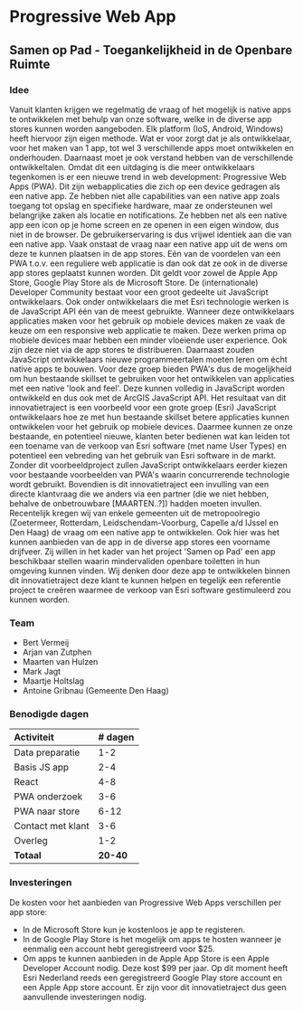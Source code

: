 # Progressive Web App
## Samen op Pad - Toegankelijkheid in de Openbare Ruimte
### Idee
Vanuit klanten krijgen we regelmatig de vraag of het mogelijk is native apps te ontwikkelen met behulp van onze software, welke in de diverse app stores kunnen worden aangeboden. 
Elk platform (IoS, Android, Windows) heeft hiervoor zijn eigen methode. 
Wat er voor zorgt dat je als ontwikkelaar, voor het maken van 1 app, tot wel 3 verschillende apps moet ontwikkelen en onderhouden. 
Daarnaast moet je ook verstand hebben van de verschillende ontwikkeltalen.
Omdat dit een uitdaging is die meer ontwikkelaars tegenkomen is er een nieuwe trend in web development: Progressive Web Apps (PWA). Dit zijn webapplicaties die zich op een device gedragen als een native app.
Ze hebben niet alle capabilities van een native app zoals toegang tot opslag en specifieke hardware, maar ze ondersteunen wel belangrijke zaken als locatie en notifications. 
Ze hebben net als een native app een icon op je home screen en ze openen in een eigen window, dus niet in de browser.
De gebruikerservaring is dus vrijwel identiek aan die van een native app. Vaak onstaat de vraag naar een native app uit de wens om deze te kunnen plaatsen in de app stores. 
Eén van de voordelen van een PWA t.o.v. een reguliere web applicatie is dan ook dat ze ook in de diverse app stores geplaatst kunnen worden. Dit geldt voor zowel de Apple App Store, Google Play Store als de Microsoft Store.
De (internationale) Developer Community bestaat voor een groot gedeelte uit JavaScript ontwikkelaars. Ook onder ontwikkelaars die met Esri technologie werken is de JavaScript API één van de meest gebruikte.
Wanneer deze ontwikkelaars applicaties maken voor het gebruik op mobiele devices maken ze vaak de keuze om een responsive web applicatie te maken. Deze werken prima op mobiele devices maar hebben een minder vloeiende user experience.
Ook zijn deze niet via de app stores te distribueren. Daarnaast zouden JavaScript ontwikkelaars nieuwe programmeertalen moeten leren om écht native apps te bouwen.
Voor deze groep bieden PWA's dus de mogelijkheid om hun bestaande skillset te gebruiken voor het ontwikkelen van applicaties met een native 'look and feel'.
Deze kunnen volledig in JavaScript worden ontwikkeld en dus ook met de ArcGIS JavaScript API.
Het resultaat van dit innovatietraject is een voorbeeld voor een grote groep (Esri) JavaScript ontwikkelaars hoe ze met hun bestaande skillset betere applicaties kunnen ontwikkelen voor het gebruik op mobiele devices. 
Daarmee kunnen ze onze bestaande, en potentieel nieuwe, klanten beter bedienen wat kan leiden tot een toename van de verkoop van Esri software (met name User Types) en potentieel een vebreding van het gebruik van Esri software in de markt.
Zonder dit voorbeeldproject zullen JavaScript ontwikkelaars eerder kiezen voor bestaande voorbeelden van PWA's waarin concurrerende technologie wordt gebruikt.
Bovendien is dit innovatietraject een invulling van een directe klantvraag die we anders via een partner (die we niet hebben, behalve de onbetrouwbare [MAARTEN..?]) hadden moeten invullen.
Recentelijk kregen wij van enkele gemeenten uit de metropoolregio (Zoetermeer, Rotterdam, Leidschendam-Voorburg, Capelle a/d IJssel en Den Haag) de vraag om een native app te ontwikkelen. 
Ook hier was het kunnen aanbieden van de app in de diverse app stores een voorname drijfveer. Zij willen in het kader van het project 'Samen op Pad' een app beschikbaar stellen waarin mindervaliden openbare toiletten in hun omgeving kunnen vinden.
Wij denken door deze app te ontwikkelen binnen dit innovatietraject deze klant te kunnen helpen en tegelijk een referentie project te creëren waarmee de verkoop van Esri software gestimuleerd zou kunnen worden.
### Team
- Bert Vermeij
- Arjan van Zutphen
- Maarten van Hulzen
- Mark Jagt
- Maartje Holtslag
- Antoine Gribnau (Gemeente Den Haag)
### Benodigde dagen
| Activiteit | # dagen |
| :--- | :--- |
| Data preparatie | 1-2 |
| Basis JS app | 2-4 |
| React | 4-8 |
| PWA onderzoek | 3-6 |
| PWA naar store | 6-12 |
| Contact met klant | 3-6 |
| Overleg | 1-2 |
| **Totaal** | **20-40** | 
### Investeringen
De kosten voor het aanbieden van Progressive Web Apps verschillen per app store:
- In de Microsoft Store kun je kostenloos je app te registeren. 
- In de Google Play Store is het mogelijk om apps te hosten wanneer je eenmalig een account hebt geregistreerd voor $25.
- Om apps te kunnen aanbieden in de Apple App Store is een Apple Developer Account nodig. Deze kost $99 per jaar.
Op dit moment heeft Esri Nederland reeds een geregistreerd Google Play store account en een Apple App store account.
Er zijn voor dit innovatietraject dus geen aanvullende investeringen nodig.
